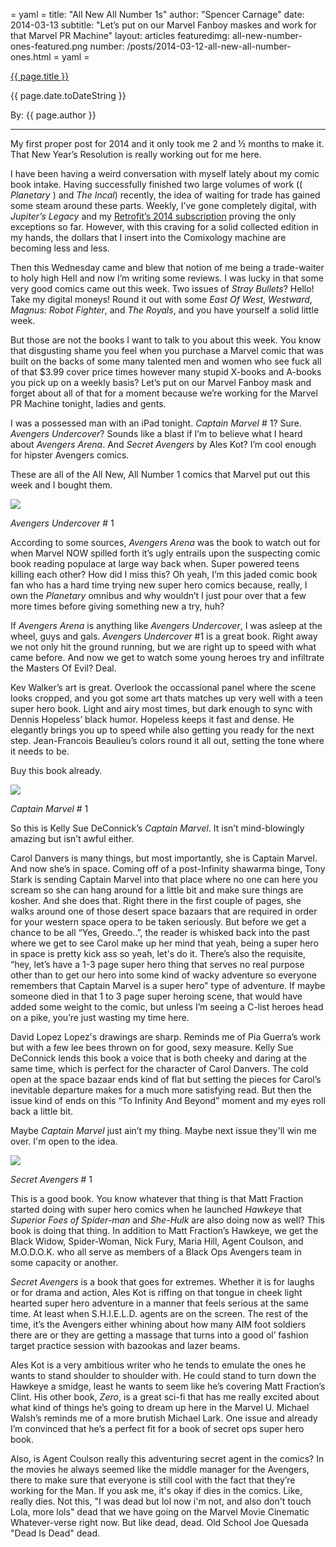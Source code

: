 = yaml =
title: "All New All Number 1s"
author: "Spencer Carnage"
date: 2014-03-13
subtitle: "Let’s put on our Marvel Fanboy maskes and work for that Marvel PR Machine"
layout: articles
featuredimg: all-new-number-ones-featured.png
number: /posts/2014-03-12-all-new-all-number-ones.html
= yaml =

<a href="{{ page.url }}" class='postTitleLink'><p class='postTitle'>{{ page.title }}</p></a>
<p class='postPublished'>{{ page.date.toDateString }}</p>
<p class='postAuthor'>By: {{ page.author }}</p>
<hr>
My first proper post for 2014 and it only took me 2 and ½ months to make it. That New Year’s Resolution is really working out for me here.

I have been having a weird conversation with myself lately about my comic book intake. Having successfully finished two large volumes of work (( *Planetary* ) and *The Incal*) recently, the idea of waiting for trade has gained some steam around these parts. Weekly, I’ve gone completely digital, with *Jupiter’s Legacy* and my [Retrofit’s 2014 subscription](http://retrofit.storenvy.com/collections/29642-all-products/products/4944808-retrofit-2014-full-year-subscription-january-december) proving the only exceptions so far. However, with this craving for a solid collected edition in my hands, the dollars that I insert into the Comixology machine are becoming less and less. 

Then this Wednesday came and blew that notion of me being a trade-waiter to holy high Hell and now I’m writing some reviews. I was lucky in that some very good comics came out this week. Two issues of *Stray Bullets*? Hello! Take my digital moneys! Round it out with some *East Of West*, *Westward*, *Magnus: Robot Fighter*, and *The Royals*, and you have yourself a solid little week. 

But those are not the books I want to talk to you about this week. You know that disgusting shame you feel when you purchase a Marvel comic that was built on the backs of some many talented men and women who see fuck all of that $3.99 cover price times however many stupid X-books and A-books you pick up on a weekly basis? Let’s put on our Marvel Fanboy mask and forget about all of that for a moment because we’re working for the Marvel PR Machine tonight, ladies and gents.

I was a possessed man with an iPad tonight. *Captain Marvel* # 1? Sure. *Avengers Undercover*? Sounds like a blast if I’m to believe what I heard about *Avengers Arena*. And *Secret Avengers* by Ales Kot? I’m cool enough for hipster Avengers comics. 

These are all of the All New, All Number 1 comics that Marvel put out this week and I bought them. 

<img src="/images/forPosts/all-new-number-ones-avengers-undercover-1.jpg" class="articlesImgCenter group">

*Avengers Undercover* # 1

According to some sources, *Avengers Arena* was the book to watch out for when Marvel NOW spilled forth it’s ugly entrails upon the suspecting comic book reading populace at large way back when. Super powered teens killing each other? How did I miss this? Oh yeah, I’m this jaded comic book fan who has a hard time trying new super hero comics because, really, I own the *Planetary* omnibus and why wouldn’t I just pour over that a few more times before giving something new a try, huh? 

If *Avengers Arena* is anything like *Avengers Undercover*, I was asleep at the wheel, guys and gals. *Avengers Undercover* #1 is a great book. Right away we not only hit the ground running, but we are right up to speed with what came before. And now we get to watch some young heroes try and infiltrate the Masters Of Evil? Deal. 

Kev Walker’s art is great. Overlook the occassional panel where the scene looks cropped, and you got some art thats matches up very well with a teen super hero book. Light and airy most times, but dark enough to sync with Dennis Hopeless’ black humor. Hopeless keeps it fast and dense. He elegantly brings you up to speed while also getting you ready for the next step. Jean-Francois Beaulieu’s colors round it all out, setting the tone where it needs to be. 

Buy this book already.

<img src="/images/forPosts/all-new-number-ones-captain-marvel-1.jpg" class="articlesImgCenter group">

*Captain Marvel* # 1

So this is Kelly Sue DeConnick’s *Captain Marvel*. It isn’t mind-blowingly amazing but isn’t awful either. 

Carol Danvers is many things, but most importantly, she is Captain Marvel. And now she’s in space. Coming off of a post-Infinity shawarma binge, Tony Stark is sending Captain Marvel into that place where no one can here you scream so she can hang around for a little bit and make sure things are kosher. And she does that. Right there in the first couple of pages, she walks around one of those desert space bazaars that are required in order for your western space opera to be taken seriously. But before we get a chance to be all “Yes, Greedo..”, the reader is whisked back into the past where we get to see Carol make up her mind that yeah, being a super hero in space is pretty kick ass so yeah, let's do it. There’s also the requisite, “hey, let’s have a 1-3 page super hero thing that serves no real purpose other than to get our hero into some kind of wacky adventure so everyone remembers that Captain Marvel is a super hero" type of adventure. If maybe someone died in that 1 to 3 page super heroing scene, that would have added some weight to the comic, but unless I’m seeing a C-list heroes head on a pike, you’re just wasting my time here.

David Lopez Lopez's drawings are sharp. Reminds me of Pia Guerra’s work but with a few lee bees thrown on for good, sexy measure. Kelly Sue DeConnick lends this book a voice that is both cheeky and daring at the same time, which is perfect for the character of Carol Danvers. The cold open at the space bazaar ends kind of flat but setting the pieces for Carol’s inevitable departure makes for a much more satisfying read. But then the issue kind of ends on this “To Infinity And Beyond” moment and my eyes roll back a little bit. 

Maybe *Captain Marvel* just ain’t my thing. Maybe next issue they'll win me over. I'm open to the idea.

<img src="/images/forPosts/all-new-number-ones-secret-avengers-1.jpg" class="articlesImgCenter group">

*Secret Avengers* # 1

This is a good book. You know whatever that thing is that Matt Fraction started doing with super hero comics when he launched *Hawkeye* that *Superior Foes of Spider-man* and *She-Hulk* are also doing now as well? This book is doing that thing. In addition to Matt Fraction’s Hawkeye, we get the Black Widow, Spider-Woman, Nick Fury, Maria Hill, Agent Coulson, and M.O.D.O.K. who all serve as members of a Black Ops Avengers team in some capacity or another. 

*Secret Avengers* is a book that goes for extremes. Whether it is for laughs or for drama and action, Ales Kot is riffing on that tongue in cheek light hearted super hero adventure in a manner that feels serious at the same time. At least when S.H.I.E.L.D. agents are on the screen. The rest of the time, it’s the Avengers either whining about how many AIM foot soldiers there are or they are getting a massage that turns into a good ol’ fashion target practice session with bazookas and lazer beams. 

Ales Kot is a very ambitious writer who he tends to emulate the ones he wants to stand shoulder to shoulder with. He could stand to turn down the Hawkeye a smidge, least he wants to seem like he’s covering Matt Fraction’s Clint. His other book, *Zero*, is a great sci-fi that has me really excited about what kind of things he’s going to dream up here in the Marvel U. Michael Walsh’s reminds me of a more brutish Michael Lark. One issue and already I’m convinced that he’s a perfect fit for a book of secret ops super hero book. 

Also, is Agent Coulson really this adventuring secret agent in the comics? In the movies he always seemed like the middle manager for the Avengers, there to make sure that everyone is still cool with the fact that they’re working for the Man. If you ask me, it's okay if dies in the comics. Like, really dies. Not this, "I was dead but lol now i'm not, and also don't touch Lola, more lols" dead that we have going on the Marvel Movie Cinematic Whatever-verse right now. But like dead, dead. Old School Joe Quesada "Dead Is Dead" dead. 
